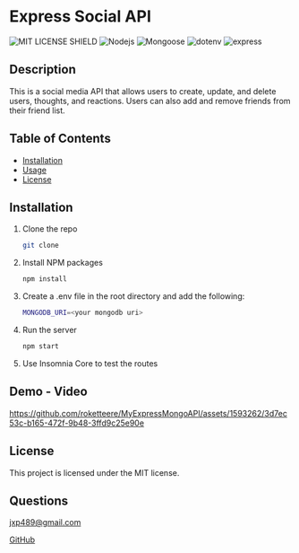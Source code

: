 # Express Social API
![MIT LICENSE SHIELD](https://img.shields.io/badge/License-MIT-blue) 
![Nodejs](https://img.shields.io/badge/Nodejs-v8.0.2-green) 
![Mongoose](https://img.shields.io/badge/Mongoose-v5.13.2-orange)
![dotenv](https://img.shields.io/badge/dotenv-v16.0.3-yellowgreen)
![express](https://img.shields.io/badge/express-v4.17.1-red)

## Description
This is a social media API that allows users to create, update, and delete users, thoughts, and reactions. Users can also add and remove friends from their friend list.

## Table of Contents
* [Installation](#installation)
* [Usage](#usage)
* [License](#license)

## Installation
1. Clone the repo
    ```sh
    git clone
    ```
2. Install NPM packages
    ```sh
    npm install
    ```
3. Create a .env file in the root directory and add the following:
    ```sh
    MONGODB_URI=<your mongodb uri>
    ```
4. Run the server
    ```sh
    npm start
    ```
5. Use Insomnia Core to test the routes

## Demo - Video

https://github.com/roketteere/MyExpressMongoAPI/assets/1593262/3d7ec53c-b165-472f-9b48-3ffd9c25e90e

## License
This project is licensed under the MIT license.

## Questions
jxp489@gmail.com

[GitHub](https://github.com/roketteere)
